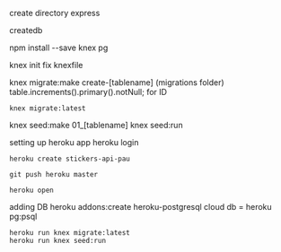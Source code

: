 create directory
	express

createdb

npm install --save knex pg

knex init
	fix knexfile

knex migrate:make create-[tablename]
	(migrations folder)
	table.increments().primary().notNull; for ID

    knex migrate:latest

knex seed:make 01_[tablename]
knex seed:run

setting up heroku app
    heroku login

    heroku create stickers-api-pau

    git push heroku master

    heroku open

adding DB
    heroku addons:create heroku-postgresql
    cloud db = heroku pg:psql

    heroku run knex migrate:latest
    heroku run knex seed:run